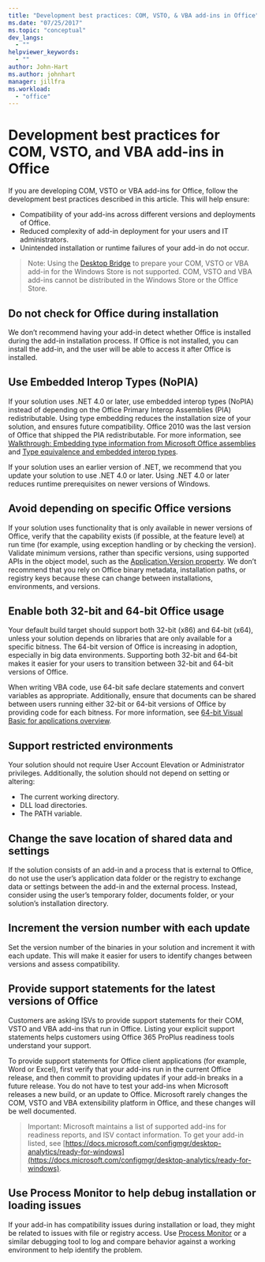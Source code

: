 ```yaml
---
title: "Development best practices: COM, VSTO, & VBA add-ins in Office"
ms.date: "07/25/2017"
ms.topic: "conceptual"
dev_langs:
  - ""
helpviewer_keywords:
  - ""
author: John-Hart
ms.author: johnhart
manager: jillfra
ms.workload:
  - "office"
---
```

# Development best practices for COM, VSTO, and VBA add-ins in Office
  If you are developing COM, VSTO or VBA add-ins for Office, follow the development best practices described in this article.   This will help ensure:

- Compatibility of your add-ins across different versions and deployments of Office.
- Reduced complexity of add-in deployment for your users and IT administrators.
- Unintended installation or runtime failures of your add-in do not occur.

>Note: Using the [Desktop Bridge](/windows/uwp/porting/desktop-to-uwp-root) to prepare your COM, VSTO or VBA add-in for the Windows Store is not supported. COM, VSTO and VBA add-ins cannot be distributed in the Windows Store or the Office Store.

## Do not check for Office during installation
 We don’t recommend having your add-in detect whether Office is installed during the add-in installation process. If Office is not installed, you can install the add-in, and the user will be able to access it after Office is installed.

## Use Embedded Interop Types (NoPIA)
If your solution uses .NET 4.0 or later, use embedded interop types (NoPIA) instead of depending on the Office Primary Interop Assemblies (PIA) redistributable. Using type embedding reduces the installation size of your solution, and ensures future compatibility. Office 2010 was the last version of Office that shipped the PIA redistributable. For more information, see [Walkthrough: Embedding type information from Microsoft Office assemblies](https://msdn.microsoft.com/library/ee317478.aspx) and [Type equivalence and embedded interop types](/windows/uwp/porting/desktop-to-uwp-root).

If your solution uses an earlier version of .NET, we recommend that you update your solution to use .NET 4.0 or later. Using .NET 4.0 or later reduces runtime prerequisites on newer versions of Windows.

## Avoid depending on specific Office versions
If your solution uses functionality that is only available in newer versions of Office, verify that the capability exists (if possible, at the feature level) at run time (for example, using exception handling or by checking the version). Validate minimum versions, rather than specific versions, using supported APIs in the object model, such as the [Application.Version property](<xref:Microsoft.Office.Interop.Excel._Application.Version%2A>). We don’t recommend that you rely on Office binary metadata, installation paths, or registry keys because these can change between installations, environments, and versions.

## Enable both 32-bit and 64-bit Office usage
Your default build target should support both 32-bit (x86) and 64-bit (x64), unless your solution depends on libraries that are only available for a specific bitness. The 64-bit version of Office is increasing in adoption, especially in big data environments. Supporting both 32-bit and 64-bit makes it easier for your users to transition between 32-bit and 64-bit versions of Office.

When writing VBA code, use 64-bit safe declare statements and convert variables as appropriate. Additionally, ensure that documents can be shared between users running either 32-bit or 64-bit versions of Office by providing code for each bitness. For more information, see [64-bit Visual Basic for applications overview](/office/vba/Language/Concepts/Getting-Started/64-bit-visual-basic-for-applications-overview).

## Support restricted environments
Your solution should not require User Account Elevation or Administrator privileges. Additionally, the solution should not depend on setting or altering:

- The current working directory.
- DLL load directories.
- The PATH variable.

## Change the save location of shared data and settings
If the solution consists of an add-in and a process that is external to Office, do not use the user’s application data folder or the registry to exchange data or settings between the add-in and the external process. Instead, consider using the user’s temporary folder, documents folder, or your solution’s installation directory.

## Increment the version number with each update
Set the version number of the binaries in your solution and increment it with each update. This will make it easier for users to identify changes between versions and assess compatibility.

## Provide support statements for the latest versions of Office
Customers are asking ISVs to provide support statements for their COM, VSTO and VBA add-ins that run in Office. Listing your explicit support statements helps customers using Office 365 ProPlus readiness tools understand your support.

To provide support statements for Office client applications (for example, Word or Excel), first verify that your add-ins run in the current Office release, and then commit to providing updates if your add-in breaks in a future release. You do not have to test your add-ins when Microsoft releases a new build, or an update to Office. Microsoft rarely changes the COM, VSTO and VBA extensibility platform in Office, and these changes will be well documented.

>Important: Microsoft maintains a list of supported add-ins for readiness reports, and ISV contact information. To get your add-in listed, see [https://docs.microsoft.com/configmgr/desktop-analytics/ready-for-windows](https://docs.microsoft.com/configmgr/desktop-analytics/ready-for-windows).

## Use Process Monitor to help debug installation or loading issues
If your add-in has compatibility issues during installation or load, they might be related to issues with file or registry access. Use [Process Monitor](/sysinternals/downloads/procmon) or a similar debugging tool to log and compare behavior against a working environment to help identify the problem.
